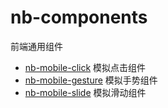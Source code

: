 nb-components
===========================

前端通用组件

- [nb-mobile-click](nb-mobile-click) 模拟点击组件
- [nb-mobile-gesture](nb-mobile-gesture) 模拟手势组件
- [nb-mobile-slide](nb-mobile-slide) 模拟滑动组件